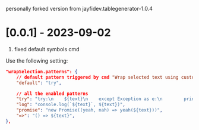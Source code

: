 personally forked version from jayfidev.tablegenerator-1.0.4

# [0.0.1] - 2023-09-02

1. fixed default symbols cmd

Use the following setting:

```json
"wrapSelection.patterns": {
    // default pattern triggered by cmd "Wrap selected text using custom pattern"
    "default": "try",

    // all the enabled patterns
    "try": "try:\n    ${text}\n    except Exception as e:\n        print(e)\n        # raise e",
    "log": "console.log(`${text}`, ${text})",
    "promise": "new Promise((yeah, nah) => yeah(${text}))",
    "=>": "() => ${text}",
},
```